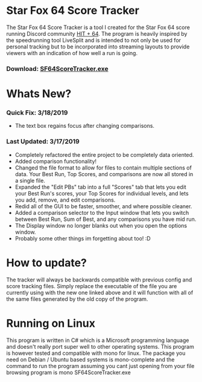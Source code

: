 # Star Fox 64 Score Tracker
The Star Fox 64 Score Tracker is a tool I created for the Star Fox 64 score running Discord community [HIT + 64](https://discord.gg/k2JnzC4). The program is heavily inspired by the speedrunning tool LiveSplit and is intended to not only be used for personal tracking but to be incorporated into streaming layouts to provide viewers with an indication of how well a run is going.

### Download: [SF64ScoreTracker.exe](https://drazil100.bitbucket.io/SF64ScoreTracker.exe) 

# Whats New?

### Quick Fix: 3/18/2019

- The text box regains focus after changing comparisons.

### Last Updated: 3/17/2019

- Completely refactored the entire project to be completely data oriented.
- Added comparison functionality!
- Changed the file format to allow for files to contain multiple sections of data. Your Best Run, Top Scores, and comparisons are now all stored in a single file.
- Expanded the "Edit PBs" tab into a full "Scores" tab that lets you edit your Best Run's scores, your Top Scores for individual levels, and lets you add, remove, and edit comparisons.
- Redid all of the GUI to be faster, smoother, and where possible cleaner.
- Added a comparison selector to the Input window that lets you switch between Best Run, Sum of Best, and any comparisons you have mid run.
- The Display window no longer blanks out when you open the options window.
- Probably some other things im forgetting about too! :D

# How to update?
The tracker will always be backwards compatible with previous config and score tracking files. Simply replace the executable of the file you are currently using with the new one linked above and it will function with all of the same files generated by the old copy of the program. 

# Running on Linux
This program is written in C# which is a Microsoft programming language and doesn't really port super well to other operating systems. This program is however tested and compatible with mono for linux. The package you need on Debian / Ubuntu based systems is mono-complete and the command to run the program assuming you cant just opening from your file browsing program is mono SF64ScoreTracker.exe

